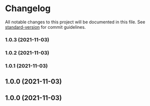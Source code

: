 # Changelog

All notable changes to this project will be documented in this file. See [standard-version](https://github.com/conventional-changelog/standard-version) for commit guidelines.

### 1.0.3 (2021-11-03)

### 1.0.2 (2021-11-03)

### 1.0.1 (2021-11-03)

## 1.0.0 (2021-11-03)

## 1.0.0 (2021-11-03)
